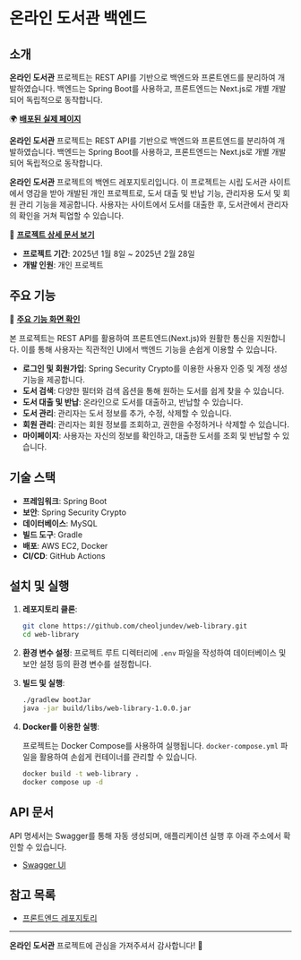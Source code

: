 # 온라인 도서관 백엔드

## 소개

**온라인 도서관** 프로젝트는 REST API를 기반으로 백엔드와 프론트엔드를 분리하여 개발하였습니다. 백엔드는 Spring Boot를 사용하고, 프론트엔드는 Next.js로 개별 개발되어 독립적으로 동작합니다.

🌍 **[배포된 실제 페이지](https://web-library-front.vercel.app/)**

**온라인 도서관** 프로젝트는 REST API를 기반으로 백엔드와 프론트엔드를 분리하여 개발하였습니다. 백엔드는 Spring Boot를 사용하고, 프론트엔드는 Next.js로 개별 개발되어 독립적으로 동작합니다.

**온라인 도서관** 프로젝트의 백엔드 레포지토리입니다. 이 프로젝트는 시립 도서관 사이트에서 영감을 받아 개발된 개인 프로젝트로, 도서 대출 및 반납 기능, 관리자용 도서 및 회원 관리 기능을 제공합니다. 사용자는 사이트에서 도서를 대출한 후, 도서관에서 관리자의 확인을 거쳐 픽업할 수 있습니다.

📄 **[프로젝트 상세 문서 보기](https://devcj.kr/web-library/)**

- **프로젝트 기간**: 2025년 1월 8일 ~ 2025년 2월 28일
- **개발 인원**: 개인 프로젝트

## 주요 기능

🔗 **[주요 기능 화면 확인](https://devcj.kr/web-library#핵심-기능)**

본 프로젝트는 REST API를 활용하여 프론트엔드(Next.js)와 원활한 통신을 지원합니다. 이를 통해 사용자는 직관적인 UI에서 백엔드 기능을 손쉽게 이용할 수 있습니다.

- **로그인 및 회원가입**: Spring Security Crypto를 이용한 사용자 인증 및 계정 생성 기능을 제공합니다.
- **도서 검색**: 다양한 필터와 검색 옵션을 통해 원하는 도서를 쉽게 찾을 수 있습니다.
- **도서 대출 및 반납**: 온라인으로 도서를 대출하고, 반납할 수 있습니다.
- **도서 관리**: 관리자는 도서 정보를 추가, 수정, 삭제할 수 있습니다.
- **회원 관리**: 관리자는 회원 정보를 조회하고, 권한을 수정하거나 삭제할 수 있습니다.
- **마이페이지**: 사용자는 자신의 정보를 확인하고, 대출한 도서를 조회 및 반납할 수 있습니다.

## 기술 스택

- **프레임워크**: Spring Boot
- **보안**: Spring Security Crypto
- **데이터베이스**: MySQL
- **빌드 도구**: Gradle
- **배포**: AWS EC2, Docker
- **CI/CD**: GitHub Actions

## 설치 및 실행

1. **레포지토리 클론**:

   ```bash
   git clone https://github.com/cheoljundev/web-library.git
   cd web-library
   ```

2. **환경 변수 설정**: 프로젝트 루트 디렉터리에 `.env` 파일을 작성하여 데이터베이스 및 보안 설정 등의 환경 변수를 설정합니다.

3. **빌드 및 실행**:

   ```bash
   ./gradlew bootJar
   java -jar build/libs/web-library-1.0.0.jar
   ```

4. **Docker를 이용한 실행**:

   프로젝트는 Docker Compose를 사용하여 실행됩니다. `docker-compose.yml` 파일을 활용하여 손쉽게 컨테이너를 관리할 수 있습니다.

   ```bash
   docker build -t web-library .
   docker compose up -d
   ```

## API 문서

API 명세서는 Swagger를 통해 자동 생성되며, 애플리케이션 실행 후 아래 주소에서 확인할 수 있습니다.

- [Swagger UI](http://localhost:8080/swagger-ui.html)

## 참고 목록

- [프론트엔드 레포지토리](https://github.com/cheoljundev/web-library-front)

---

**온라인 도서관** 프로젝트에 관심을 가져주셔서 감사합니다! 🚀


